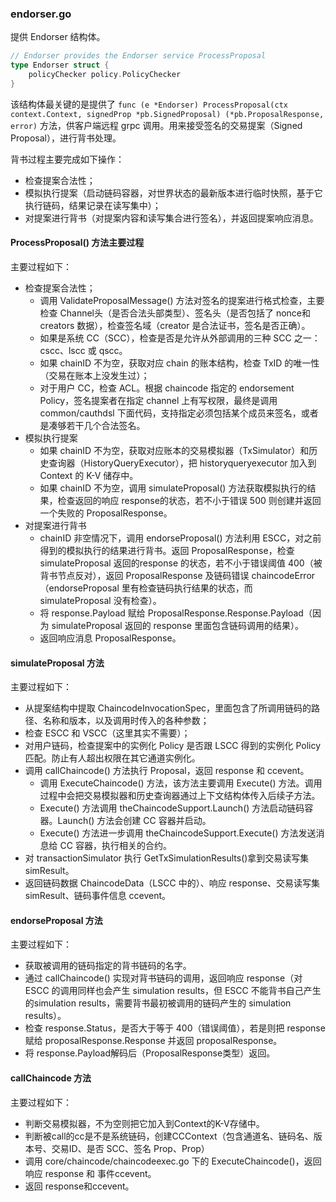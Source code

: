 ### endorser.go

提供 Endorser 结构体。

```go
// Endorser provides the Endorser service ProcessProposal
type Endorser struct {
    policyChecker policy.PolicyChecker
}
```

该结构体最关键的是提供了 `func (e *Endorser) ProcessProposal(ctx context.Context, signedProp *pb.SignedProposal) (*pb.ProposalResponse, error)` 方法，供客户端远程 grpc 调用。用来接受签名的交易提案（Signed Proposal），进行背书处理。

背书过程主要完成如下操作：

* 检查提案合法性；
* 模拟执行提案（启动链码容器，对世界状态的最新版本进行临时快照，基于它执行链码，结果记录在读写集中）；
* 对提案进行背书（对提案内容和读写集合进行签名），并返回提案响应消息。


#### ProcessProposal() 方法主要过程

主要过程如下：
* 检查提案合法性；
    * 调用 ValidateProposalMessage() 方法对签名的提案进行格式检查，主要检查 Channel头（是否合法头部类型）、签名头（是否包括了 nonce和creators 数据），检查签名域（creator 是合法证书，签名是否正确）。
    * 如果是系统 CC（SCC），检查是否是允许从外部调用的三种 SCC 之一：cscc、lscc 或 qscc。
    * 如果 chainID 不为空，获取对应 chain 的账本结构，检查 TxID 的唯一性（交易在账本上没发生过）；
    * 对于用户 CC，检查 ACL。根据 chaincode 指定的 endorsement Policy，签名提案者在指定 channel 上有写权限，最终是调用 common/cauthdsl 下面代码，支持指定必须包括某个成员来签名，或者是凑够若干几个合法签名。
* 模拟执行提案
    * 如果 chainID 不为空，获取对应账本的交易模拟器（TxSimulator）和历史查询器（HistoryQueryExecutor），把 historyqueryexecutor 加入到 Context 的 K-V 储存中。
    * 如果 chainID 不为空，调用 simulateProposal() 方法获取模拟执行的结果，检查返回的响应 response的状态，若不小于错误 500 则创建并返回一个失败的 ProposalResponse。
* 对提案进行背书
    * chainID 非空情况下，调用 endorseProposal() 方法利用 ESCC，对之前得到的模拟执行的结果进行背书。返回 ProposalResponse，检查 simulateProposal 返回的response 的状态，若不小于错误阈值 400（被背书节点反对），返回 ProposalResponse 及链码错误 chaincodeError（endorseProposal 里有检查链码执行结果的状态，而 simulateProposal 没有检查）。
    * 将 response.Payload 赋给 ProposalResponse.Response.Payload（因为 simulateProposal 返回的 response 里面包含链码调用的结果）。
    * 返回响应消息 ProposalResponse。

#### simulateProposal 方法

主要过程如下：

* 从提案结构中提取 ChaincodeInvocationSpec，里面包含了所调用链码的路径、名称和版本，以及调用时传入的各种参数；
* 检查 ESCC 和 VSCC（这里其实不需要）；
* 对用户链码，检查提案中的实例化 Policy 是否跟 LSCC 得到的实例化 Policy 匹配。防止有人超出权限在其它通道实例化。
* 调用 callChaincode() 方法执行 Proposal，返回 response 和 ccevent。
    * 调用 ExecuteChaincode() 方法，该方法主要调用 Execute() 方法。调用过程中会把交易模拟器和历史查询器通过上下文结构体传入后续子方法。
    * Execute() 方法调用 theChaincodeSupport.Launch() 方法启动链码容器。Launch() 方法会创建 CC 容器并启动。
    * Execute() 方法进一步调用 theChaincodeSupport.Execute() 方法发送消息给 CC 容器，执行相关的合约。
* 对  transactionSimulator 执行 GetTxSimulationResults()拿到交易读写集 simResult。
* 返回链码数据 ChaincodeData（LSCC 中的）、响应 response、交易读写集 simResult、链码事件信息 ccevent。

#### endorseProposal 方法

主要过程如下：

* 获取被调用的链码指定的背书链码的名字。
* 通过 callChaincode() 实现对背书链码的调用，返回响应 response（对 ESCC 的调用同样也会产生 simulation results，但 ESCC 不能背书自己产生的simulation results，需要背书最初被调用的链码产生的 simulation results）。
* 检查 response.Status，是否大于等于 400（错误阈值），若是则把 response 赋给 proposalResponse.Response 并返回 proposalResponse。
* 将 response.Payload解码后（ProposalResponse类型）返回。

#### callChaincode 方法

主要过程如下：

* 判断交易模拟器，不为空则把它加入到Context的K-V存储中。
* 判断被call的cc是不是系统链码，创建CCContext（包含通道名、链码名、版本号、交易ID、是否 SCC、签名 Prop、Prop）
* 调用 core/chaincode/chaincodeexec.go 下的 ExecuteChaincode()，返回响应 response 和 事件ccevent。
* 返回 response和ccevent。


